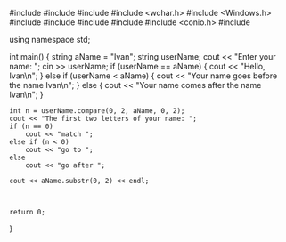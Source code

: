 #include <iostream>
#include <cstdlib>
#include <ctime>
#include <wchar.h>
#include <Windows.h>
#include <algorithm>
#include <vector>
#include <string>
#include <cstring>
#include <conio.h>
#include <iomanip>

using namespace std;



int main()
{
    string aName = "Ivan";
    string userName;
    cout << "Enter your name: ";
    cin >> userName;
    if (userName == aName) {
        cout << "Hello, Ivan\n";
    }
    else if (userName < aName) {
        cout << "Your name goes before the name Ivan\n";
    }
    else {
        cout << "Your name comes after the name Ivan\n";
    }

    int n = userName.compare(0, 2, aName, 0, 2);
    cout << "The first two letters of your name: ";
    if (n == 0)
        cout << "match ";
    else if (n < 0)
        cout << "go to ";
    else
        cout << "go after ";

    cout << aName.substr(0, 2) << endl;
 


    return 0;
}
